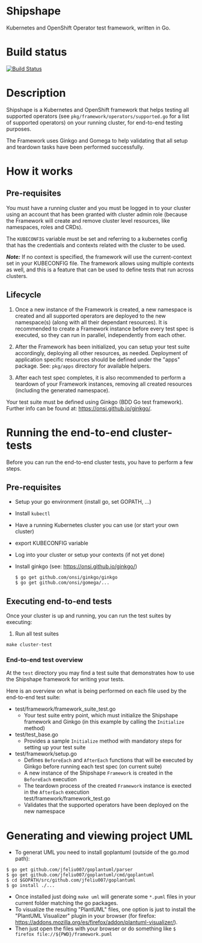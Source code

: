 # Shipshape
Kubernetes and OpenShift Operator test framework, written in Go.

# Build status
[![Build Status](https://travis-ci.com/rh-messaging/shipshape.svg?branch=master)](https://travis-ci.com/rh-messaging/shipshape)

# Description

Shipshape is a Kubernetes and OpenShift framework that helps testing all supported
operators (see `pkg/framework/operators/supported.go` for a list of supported operators)
on your running cluster, for end-to-end testing purposes.

The Framework uses Ginkgo and Gomega to help validating that all setup and teardown tasks
have been performed successfully.

# How it works

## Pre-requisites
You must have a running cluster and you must be logged in to your cluster using
an account that has been granted with cluster admin role (because the Framework
will create and remove cluster level resources, like namespaces, roles and CRDs).

The `KUBECONFIG` variable must be set and referring to a kubernetes config that has
the credentials and contexts related with the cluster to be used.

**_Note:_** If no context is specified, the framework will use the current-context
set in your KUBECONFIG file. The framework allows using multiple contexts as well,
and this is a feature that can be used to define tests that run across clusters.
 
## Lifecycle

1. Once a new instance of the Framework is created, a new namespace is created and all
supported operators are deployed to the new namespace(s) (along with all their
dependant resources). It is recommended to create a Framework instance before every
test spec is executed, so they can run  in parallel, independently from each other.

2. After the Framework has been initialized, you can setup your test suite accordingly,
deploying all other resources, as needed. Deployment of application specific resources
should be defined under the "apps" package. See: `pkg/apps` directory for available
helpers.

4. After each test spec completes, it is also recommended to perform a teardown of your
Framework instances, removing all created resources (including the generated namespace).

Your test suite must be defined using Ginkgo (BDD Go test framework). Further info can be 
found at: https://onsi.github.io/ginkgo/.

# Running the end-to-end cluster-tests

Before you can run the end-to-end cluster tests, you have to perform a few steps.
  
## Pre-requisites
* Setup your go environment (install go, set GOPATH, ...)
* Install `kubectl`
* Have a running Kubernetes cluster you can use (or start your own cluster)
* export KUBECONFIG variable
* Log into your cluster or setup your contexts (if not yet done)
* Install ginkgo (see: https://onsi.github.io/ginkgo/)

    ```shell script
    $ go get github.com/onsi/ginkgo/ginkgo
    $ go get github.com/onsi/gomega/...
   ```

## Executing end-to-end tests

Once your cluster is up and running, you can run the test suites by executing:

1. Run all test suites

`make cluster-test`

### End-to-end test overview

At the `test` directory you may find a test suite that demonstrates how to use the Shipshape
framework for writing your tests.

Here is an overview on what is being performed on each file used by the end-to-end test suite:

- test/framework/framework_suite_test.go
  - Your test suite entry point, which must initialize the Shipshape framework and Ginkgo (in this example
    by calling the `Initialize` method)
- test/test_base.go
  - Provides a sample `Initialize` method with mandatory steps for setting up your test suite
- test/framework/setup.go
  - Defines `BeforeEach` and `AfterEach` functions that will be executed by Ginkgo before running
    each test spec (on current suite)
  - A new instance of the Shipshape `Framework` is created in the `BeforeEach` execution
  - The teardown process of the created `Framework` instance is exected in the `AfterEach` execution  
test/framework/framework_test.go
  - Validates that the supported operators have been deployed on the new namespace

# Generating and viewing project UML

- To generat UML you need to install goplantuml (outside of the go.mod path):

```shell script
$ go get github.com/jfeliu007/goplantuml/parser
$ go get github.com/jfeliu007/goplantuml/cmd/goplantuml
$ cd $GOPATH/src/github.com/jfeliu007/goplantuml
$ go install ./...
```

- Once installed just doing `make uml` will generate some `*.puml` files in your current folder matching the go packages.
- To visualize the resulting "PlantUML" files, one option is just to install
  the "PlantUML Visualizer" plugin in your browser (for firefox:  https://addons.mozilla.org/es/firefox/addon/plantuml-visualizer/).
- Then just open the files with your browser or do something like `$ firefox file://${PWD}/framework.puml`
